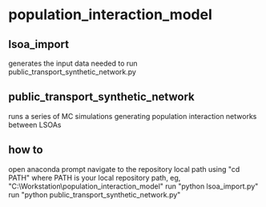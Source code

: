 # population_interaction_model

## lsoa_import
generates the input data needed to run public_transport_synthetic_network.py

## public_transport_synthetic_network
runs a series of MC simulations generating population interaction networks between LSOAs

## how to
open anaconda prompt
navigate to the repository local path using "cd PATH" where PATH is your local repository path, eg, "C:\Workstation\population_interaction_model"
run "python lsoa_import.py"
run "python public_transport_synthetic_network.py"
